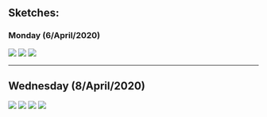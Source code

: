 ## Sketches:


### Monday (6/April/2020)


![](https://github.com/FatimaAlmaazmi/machineLab/blob/master/sketches/IMG-5902.JPG)
![](https://github.com/FatimaAlmaazmi/machineLab/blob/master/sketches/IMG-5903.JPG)
![](https://github.com/FatimaAlmaazmi/machineLab/blob/master/sketches/2.jpg)


 ___
 
 
 ## Wednesday (8/April/2020)
 
 
 ![](https://github.com/FatimaAlmaazmi/machineLab/blob/master/sketches/IMG-5937.JPG)
 ![](https://github.com/FatimaAlmaazmi/machineLab/blob/master/sketches/IMG-5938.JPG)
 ![](https://github.com/FatimaAlmaazmi/machineLab/blob/master/sketches/IMG-5939.JPG)
 ![](https://github.com/FatimaAlmaazmi/machineLab/blob/master/sketches/IMG-5940.JPG)

